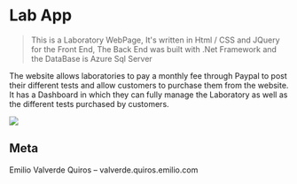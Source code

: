 # Lab App
> This is a Laboratory WebPage, It's written in Html / CSS and JQuery for the Front End, The Back End was built with .Net Framework and the DataBase is Azure Sql Server


The website allows laboratories to pay a monthly fee through Paypal to post their different tests and allow customers to purchase them from the website. It has a Dashboard in which they can fully manage the Laboratory as well as the different tests purchased by customers.

![](header.png)


## Meta

Emilio Valverde Quiros – valverde.quiros.emilio.com



